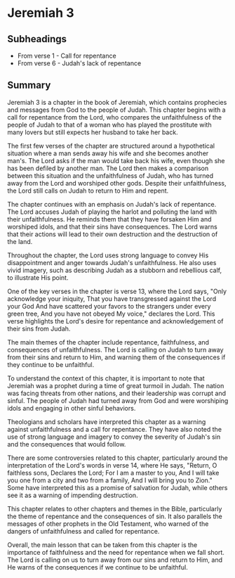 # Jeremiah 3

## Subheadings

* From verse 1 - Call for repentance
* From verse 6 - Judah's lack of repentance

## Summary

Jeremiah 3 is a chapter in the book of Jeremiah, which contains prophecies and messages from God to the people of Judah. This chapter begins with a call for repentance from the Lord, who compares the unfaithfulness of the people of Judah to that of a woman who has played the prostitute with many lovers but still expects her husband to take her back.

The first few verses of the chapter are structured around a hypothetical situation where a man sends away his wife and she becomes another man's. The Lord asks if the man would take back his wife, even though she has been defiled by another man. The Lord then makes a comparison between this situation and the unfaithfulness of Judah, who has turned away from the Lord and worshiped other gods. Despite their unfaithfulness, the Lord still calls on Judah to return to Him and repent.

The chapter continues with an emphasis on Judah's lack of repentance. The Lord accuses Judah of playing the harlot and polluting the land with their unfaithfulness. He reminds them that they have forsaken Him and worshiped idols, and that their sins have consequences. The Lord warns that their actions will lead to their own destruction and the destruction of the land.

Throughout the chapter, the Lord uses strong language to convey His disappointment and anger towards Judah's unfaithfulness. He also uses vivid imagery, such as describing Judah as a stubborn and rebellious calf, to illustrate His point.

One of the key verses in the chapter is verse 13, where the Lord says, "Only acknowledge your iniquity, That you have transgressed against the Lord your God And have scattered your favors to the strangers under every green tree, And you have not obeyed My voice," declares the Lord. This verse highlights the Lord's desire for repentance and acknowledgement of their sins from Judah.

The main themes of the chapter include repentance, faithfulness, and consequences of unfaithfulness. The Lord is calling on Judah to turn away from their sins and return to Him, and warning them of the consequences if they continue to be unfaithful.

To understand the context of this chapter, it is important to note that Jeremiah was a prophet during a time of great turmoil in Judah. The nation was facing threats from other nations, and their leadership was corrupt and sinful. The people of Judah had turned away from God and were worshiping idols and engaging in other sinful behaviors.

Theologians and scholars have interpreted this chapter as a warning against unfaithfulness and a call for repentance. They have also noted the use of strong language and imagery to convey the severity of Judah's sin and the consequences that would follow.

There are some controversies related to this chapter, particularly around the interpretation of the Lord's words in verse 14, where He says, "Return, O faithless sons, Declares the Lord; For I am a master to you, And I will take you one from a city and two from a family, And I will bring you to Zion." Some have interpreted this as a promise of salvation for Judah, while others see it as a warning of impending destruction.

This chapter relates to other chapters and themes in the Bible, particularly the theme of repentance and the consequences of sin. It also parallels the messages of other prophets in the Old Testament, who warned of the dangers of unfaithfulness and called for repentance.

Overall, the main lesson that can be taken from this chapter is the importance of faithfulness and the need for repentance when we fall short. The Lord is calling on us to turn away from our sins and return to Him, and He warns of the consequences if we continue to be unfaithful.